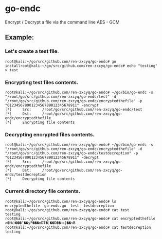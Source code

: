 # go-endc
Encrypt / Decrypt a file via the command line
AES - GCM

## Example:

### Let's create a test file.
```
root@kali:~/go/src/github.com/ren-zxcyq/go-endc# go installroot@kali:~/go/src/github.com/ren-zxcyq/go-endc# echo "testing" > test
```

### Encrypting test files contents.
```
root@kali:~/go/src/github.com/ren-zxcyq/go-endc# ~/go/bin/go-endc -s "/root/go/src/github.com/ren-zxcyq/go-endc/test" -d "/root/go/src/github.com/ren-zxcyq/go-endc/encryptedthefile" -p "01234567890123456789012345678911" -encrypt
[*]     Src:     /root/go/src/github.com/ren-zxcyq/go-endc/test
[*]     Dst:     /root/go/src/github.com/ren-zxcyq/go-endc/encryptedthefile
[*]     Encrypting file contents
```

### Decrypting encrypted files contents.
```
root@kali:~/go/src/github.com/ren-zxcyq/go-endc# ~/go/bin/go-endc -s "/root/go/src/github.com/ren-zxcyq/go-endc/encryptedthefile" -d "/root/go/src/github.com/ren-zxcyq/go-endc/testdecreption" -p "01234567890123456789012345678911" -decrypt
[*]     Src:     /root/go/src/github.com/ren-zxcyq/go-endc/encryptedthefile
[*]     Dst:     /root/go/src/github.com/ren-zxcyq/go-endc/testdecreption
[*]     Decrypting file contents
```

### Current directory file contents.
```
root@kali:~/go/src/github.com/ren-zxcyq/go-endc# ls
encryptedthefile  go-endc.go  test  testdecreption
root@kali:~/go/src/github.com/ren-zxcyq/go-endc# cat test
testing
root@kali:~/go/src/github.com/ren-zxcyq/go-endc# cat encryptedthefile 
>�Ԋ)���"��yP���nDT�|��D��ކ=}��<B 
root@kali:~/go/src/github.com/ren-zxcyq/go-endc# cat testdecreption 
testing
```